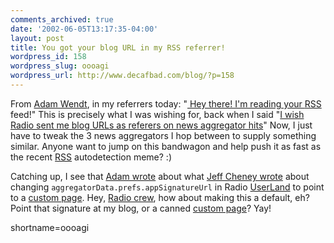 ```yaml
---
comments_archived: true
date: '2002-06-05T13:17:35-04:00'
layout: post
title: You got your blog URL in my RSS referrer!
wordpress_id: 158
wordpress_slug: oooagi
wordpress_url: http://www.decafbad.com/blog/?p=158
---
```

<p>From <a href="http://ipwebdev.com/radio/">Adam Wendt</a>, in my referrers today: "<a href="http://ipwebdev.com/radio/ImReadingYourRSSFeed.php"> Hey there! I'm reading your <a href="http://www.decafbad.com/twiki/bin/view/Main/RSS">RSS</a> feed!</a>"  This is precisely what I was wishing for, back when I said "<a href="http://www.decafbad.com/news_archives/000124.phtml">I wish Radio sent me blog URLs as referers on news aggregator hits</a>"  Now, I just have to tweak the 3 news aggregators I hop between to supply something similar.  Anyone want to jump on this bandwagon and help push it as fast as the recent <a href="http://www.decafbad.com/twiki/bin/view/Main/RSS">RSS</a> autodetection meme? :)</p>
<p>Catching up, I see that <a href="http://ipwebdev.com/radio/2002/06/02.php#a137">Adam wrote</a> about what <a href="http://radio.weblogs.com/0001018/2002/05/30.html#a1274">Jeff Cheney wrote</a> about changing <code>aggregatorData.prefs.appSignatureUrl</code> in Radio <a href="http://www.decafbad.com/twiki/bin/view/Main/UserLand">UserLand</a> to point to a <a href="http://radio.weblogs.com/0001018/xml.aggregator.html">custom page</a>.  Hey, <a href="http://radio.userland.com">Radio crew</a>, how about making this a default, eh?  Point that signature at my blog, or a canned <a href="http://radio.weblogs.com/0001018/xml.aggregator.html">custom page</a>?  Yay!</p>
<!--more-->
shortname=oooagi
